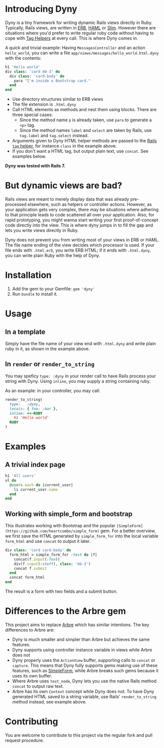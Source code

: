 # Introducing Dyny

Dyny is a tiny framework for writing dynamic Rails views directly in Ruby.
Typically, Rails views, are written in
[ERB](https://guides.rubyonrails.org/layouts_and_rendering.html),
[HAML](https://haml.info/) or [Slim](https://github.com/slim-template/slim).
However there are situations where you'd prefer to write regular ruby code
without having to cope with [Tag
Helpers](https://api.rubyonrails.org/classes/ActionView/Helpers/TagHelper.html)
at every call. This is where Dyny comes in.

A quick and trivial example: Having `MessagesController` and an action
`hello_world`, you can write a file `app/views/messages/hello_world.html.dyny`
with the contents:

```ruby
h1 'Hello world'
div class: 'card mb-3' do
  div class: 'card-body' do
    para "I'm inside a Bootstrap card."
  end
end
```

- Use directory structures similar to ERB views
- The file extension is `.html.dyny`
- Call HTML elements as methods and nest them using blocks. There are three special cases:
  - Since the method name `p` is already taken, use `para` to generate a `<p>` tag.
  - Since the method names `label` and `select` are taken by Rails, use
    `tag.label` and `tag.select` instead.
- Arguments given to Dyny HTML helper methods are passed to the [Rails `tag`
  helper](https://api.rubyonrails.org/classes/ActionView/Helpers/TagHelper.html#method-i-tag),
  for instance `class` in the example above.
- If you don't want a HTML tag, but output plain text, use `concat`. See examples below.

**Dyny was tested with Rails 7.**

# But dynamic views are bad?

Rails views are meant to merely display data that was already pre-processed
elsewhere, such as helpers or controller actions. However, as your application
gets very complex, there may be situations where adhering to that principle
leads to code scattered all over your application. Also, for rapid prototyping,
you might wanna start writing your first proof-of-concept code directly into the
view. This is where dyny jumps in to fill the gap and lets you write views
directly in Ruby.

Dyny does not prevent you from writing most of your views in ERB or HAML. The
file name ending of the view decides which processor is used. If your file ends
with `.html.erb`, you write ERB HTML; if it ends with `.html.dyny`, you can
write plain Ruby with the help of Dyny.

# Installation

1. Add the gem to your Gemfile: `gem 'dyny'`
2. Run `bundle` to install it.

# Usage

## In a template

Simply have the file name of your view end with `.html.dyny` and write plain
ruby in it, as shown in the example above.

## In `render` or `render_to_string`

You may speficy `type: :dyny` in your render call to have Rails process your string with Dyny. Using `inline`, you may supply a string containing ruby.

As an example: in your controller, you may call:

```ruby
render_to_string(
  type:   :dyny,
  locals: { foo: :bar },
  inline: <<~RUBY
    h1 'Hello world'
  RUBY
)
```

# Examples

## A trivial index page

```ruby
h1 'All users'
ul do
  @users.each do |current_user|
    li current_user.name
  end
end
```

## Working with simple_form and bootstrap

This illustrates working with Bootstrap and the popular
`[SimpleForm](https://github.com/heartcombo/simple_form)` gem. For a better
overview, we first save the HTML generated by `simple_form_for` into the local
variable `form_html` and use `concat` to output it later.

```ruby
div class: 'card card-body' do
  form_html = simple_form_for :test do |f|
    concat(f.input(:fun))
    div(f.input(:stuff), class: 'mb-3')
    concat f.submit
  end
  concat form_html
end
```

The result is a form with two fields and a submit button.

# Differences to the Arbre gem

This project aims to replace [Arbre](https://github.com/activeadmin/arbre) which
has similar intentions. The key differences to Arbre are:

- Dyny is much smaller and simpler than Arbre but achieves the same features.
- Dyny supports using controller instance variable in views while Arbre does not
- Dyny properly uses the `ActionView` buffer, supporting calls to `concat` or
  `capture`. This means that Dyny fully supports gems making use of these
  features, such as [SimpleForm](https://github.com/heartcombo/simple_form),
  while Arbre breaks such gems because it uses its own buffer.
- Where Arbre uses `text_node`, Dyny lets you use the native Rails method
  `concat` to output raw text.
- Arbre has its own `Context` concept while Dyny does not. To have Dyny
  generated HTML saved to a string variable, use Rails' `render_to_string`
  method instead, see example above.

# Contributing

You are welcome to contribute to this project via the regular fork and pull
request procedure.